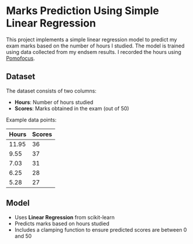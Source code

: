 # Marks Prediction Using Simple Linear Regression

This project implements a simple linear regression model to predict my exam marks based on the number of hours I studied. The model is trained using data collected from my endsem results.
I recorded the hours using [Pomofocus](https://pomofocus.io).


## Dataset

The dataset consists of two columns:
- **Hours**: Number of hours studied
- **Scores**: Marks obtained in the exam (out of 50)

Example data points:

| Hours | Scores |
|-------|--------|
| 11.95 | 36     |
| 9.55  | 37     |
| 7.03  | 31     |
| 6.25  | 28     |
| 5.28  | 27     |

## Model

- Uses **Linear Regression** from scikit-learn
- Predicts marks based on hours studied
- Includes a clamping function to ensure predicted scores are between 0 and 50
